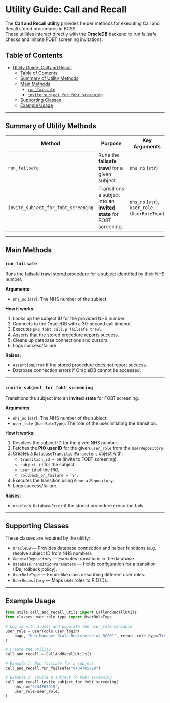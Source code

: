 # Utility Guide: Call and Recall

The **Call and Recall utility** provides helper methods for executing Call and Recall stored procedures in BCSS.<br>
These utilities interact directly with the **OracleDB** backend to run failsafe checks and initiate FOBT screening invitations.

## Table of Contents

- [Utility Guide: Call and Recall](#utility-guide-call-and-recall)
  - [Table of Contents](#table-of-contents)
  - [Summary of Utility Methods](#summary-of-utility-methods)
  - [Main Methods](#main-methods)
    - [`run_failsafe`](#run_failsafe)
    - [`invite_subject_for_fobt_screening`](#invite_subject_for_fobt_screening)
  - [Supporting Classes](#supporting-classes)
  - [Example Usage](#example-usage)

---

## Summary of Utility Methods

| Method                                 | Purpose                                                                 | Key Arguments                        | Expected Behaviour |
|----------------------------------------|-------------------------------------------------------------------------|--------------------------------------|--------------------|
| `run_failsafe`                         | Runs the **failsafe trawl** for a given subject.                        | `nhs_no` (`str`)                     | Executes stored procedure `pkg_fobt_call.p_failsafe_trawl` and checks success. |
| `invite_subject_for_fobt_screening`    | Transitions a subject into an **invited state** for FOBT screening.     | `nhs_no` (`str`), `user_role` (`UserRoleType`) | Executes database transition (ID `58`) to create an FOBT episode. |

---

## Main Methods

### `run_failsafe`

Runs the failsafe trawl stored procedure for a subject identified by their NHS number.

**Arguments:**

- `nhs_no` (`str`): The NHS number of the subject.

**How it works:**

1. Looks up the subject ID for the provided NHS number.
2. Connects to the OracleDB with a 30-second call timeout.
3. Executes `pkg_fobt_call.p_failsafe_trawl`.
4. Asserts that the stored procedure reports success.
5. Cleans up database connections and cursors.
6. Logs success/failure.

**Raises:**

- `AssertionError` if the stored procedure does not report success.
- Database connection errors if OracleDB cannot be accessed.

---

### `invite_subject_for_fobt_screening`

Transitions the subject into an **invited state** for FOBT screening.

**Arguments:**

- `nhs_no` (`str`): The NHS number of the subject.
- `user_role` (`UserRoleType`): The role of the user initiating the transition.

**How it works:**

1. Resolves the subject ID for the given NHS number.
2. Fetches the **PIO user ID** for the given `user_role` from the `UserRepository`.
3. Creates a `DatabaseTransitionParameters` object with:
   - `transition_id = 58` (invite to FOBT screening),
   - `subject_id` for the subject,
   - `user_id` of the PIO,
   - `rollback_on_failure = 'Y'`.
4. Executes the transition using `GeneralRepository`.
5. Logs success/failure.

**Raises:**

- `oracledb.DatabaseError` if the stored procedure execution fails.

---

## Supporting Classes

These classes are required by the utility:

- `OracleDB` — Provides database connection and helper functions (e.g. resolve subject ID from NHS number).
- `GeneralRepository` — Executes transitions in the database.
- `DatabaseTransitionParameters` — Holds configuration for a transition (IDs, rollback policy).
- `UserRoleType` — Enum-like class describing different user roles.
- `UserRepository` — Maps user roles to PIO IDs.

---

## Example Usage

```python
from utils.call_and_recall_utils import CallAndRecallUtils
from classes.user_role_type import UserRoleType

# Log in with a user and populate the user_role variable
user_role = UserTools.user_login(
    page, "Hub Manager State Registered at BCS01", return_role_type=True
)

# Create the utility
call_and_recall = CallAndRecallUtils()

# Example 1: Run failsafe for a subject
call_and_recall.run_failsafe("9434765919")

# Example 2: Invite a subject to FOBT screening
call_and_recall.invite_subject_for_fobt_screening(
    nhs_no="9434765919",
    user_role=user_role,
)
```
